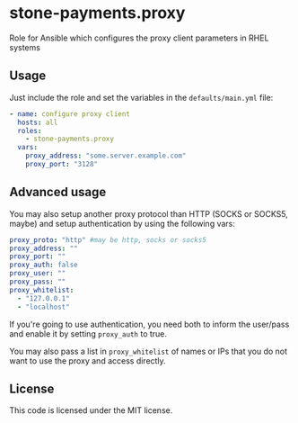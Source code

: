 stone-payments.proxy
============
Role for Ansible which configures the proxy client parameters in RHEL systems

## Usage
Just include the role and set the variables in the `defaults/main.yml` file:
```yaml
- name: configure proxy client
  hosts: all
  roles:
    - stone-payments.proxy
  vars:
    proxy_address: "some.server.example.com"
    proxy_port: "3128"
```

## Advanced usage
You may also setup another proxy protocol than HTTP (SOCKS or SOCKS5, maybe)
and setup authentication by using the following vars:
```yaml
proxy_proto: "http" #may be http, socks or socks5
proxy_address: ""
proxy_port: ""
proxy_auth: false
proxy_user: ""
proxy_pass: ""
proxy_whitelist:
  - "127.0.0.1"
  - "localhost"
```

If you're going to use authentication, you need both to inform the user/pass
and enable it by setting `proxy_auth` to true.

You may also pass a list in `proxy_whitelist` of names or IPs that you do not
want to use the proxy and access directly.

## License
This code is licensed under the MIT license.
